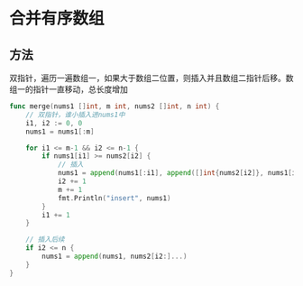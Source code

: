 # 合并有序数组
## 方法
双指针，遍历一遍数组一，如果大于数组二位置，则插入并且数组二指针后移。数组一的指针一直移动，总长度增加

```go
func merge(nums1 []int, m int, nums2 []int, n int) {
	// 双指针，谁小插入进nums1中
	i1, i2 := 0, 0
	nums1 = nums1[:m]

	for i1 <= m-1 && i2 <= n-1 {
		if nums1[i1] >= nums2[i2] {
			// 插入
			nums1 = append(nums1[:i1], append([]int{nums2[i2]}, nums1[i1:]...)...)
			i2 += 1
			m += 1
			fmt.Println("insert", nums1)
		}
		i1 += 1
	}

	// 插入后续
	if i2 <= n {
		nums1 = append(nums1, nums2[i2:]...)
	}
}
```